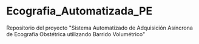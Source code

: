 # Ecografia_Automatizada_PE
Repositorio del proyecto "Sistema Automatizado de Adquisición Asíncrona de Ecografía Obstétrica utilizando Barrido Volumétrico"
